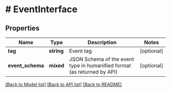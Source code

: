 # # EventInterface

## Properties

Name | Type | Description | Notes
------------ | ------------- | ------------- | -------------
**tag** | **string** | Event tag | [optional]
**event_schema** | **mixed** | JSON Schema of the event type in humanified format (as returned by API) | [optional]

[[Back to Model list]](../../README.md#models) [[Back to API list]](../../README.md#endpoints) [[Back to README]](../../README.md)
